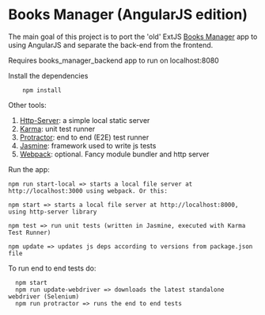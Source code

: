 # Books Manager (AngularJS edition)

The main goal of this project is to port the 'old' ExtJS [Books Manager](https://github.com/brontozaur/books-extjs-spring-boot.git) 
app to using AngularJS and separate the back-end from the frontend.

Requires books_manager_backend app to run on localhost:8080

 
Install the dependencies
 
        npm install
         
Other tools:  
  1. [Http-Server](https://github.com/nodeapps/http-server): a simple local static server  
  2. [Karma](https://github.com/karma-runner/karma): unit test runner  
  3. [Protractor](https://github.com/angular/protractor): end to end (E2E) test runner  
  4. [Jasmine](http://jasmine.github.io): framework used to write js tests  
  5. [Webpack](https://webpack.github.io/): optional. Fancy module bundler and http server    
  
Run the app:  
        
    npm run start-local => starts a local file server at http://localhost:3000 using webpack. Or this:
    
    npm start => starts a local file server at http://localhost:8000, using http-server library

    npm test => run unit tests (written in Jasmine, executed with Karma Test Runner)

    npm update => updates js deps according to versions from package.json file


To run end to end tests do:
  
      npm start
      npm run update-webdriver => downloads the latest standalone webdriver (Selenium)
      npm run protractor => runs the end to end tests